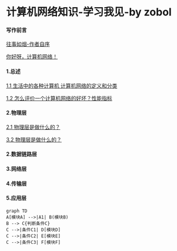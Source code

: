 # 计算机网络知识-学习我见-by zobol

#### 写作前言
   [ 往事如烟-作者自序](./Doc/00AuthorForeword/01AuthorIntroduceWangShiRuYan.html)  

   [ 你好呀，计算机网络！](./Doc/00AuthorForeword/02NiHaoComputerNetwork.html)


#### 1.总述
   [1.1 生活中的各种计算机 计算机网络的定义和分类](./Doc/01Summary/0001DefinitionAndClassificationOfComputerNetworks.html)  
  
   [1.2 怎么评价一个计算机网络的好坏？性能指标](./Doc/01Summary/0002PerformanceIndexOfComputerNetwork.html)

#### 2.物理层

   [2.1 物理层是做什么的？](b.html)

   [3.2 物理层是做什么的？](b.html)

#### 2.数据链路层
#### 3.网络层
#### 4.传输层
#### 5.应用层

```mermaid
graph TD
A[模块A] -->|A1| B(模块B)
B --> C{判断条件C}
C -->|条件C1| D[模块D]
C -->|条件C2| E[模块E]
C -->|条件C3| F[模块F]
```


